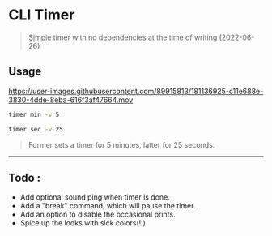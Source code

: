 # CLI Timer

> Simple timer with no dependencies at the time of writing (2022-06-26)

## Usage

https://user-images.githubusercontent.com/89915813/181136925-c11e688e-3830-4dde-8eba-616f3af47664.mov

```zsh 
timer min -v 5
```



```zsh 
timer sec -v 25
```

>Former sets a timer for 5 minutes, latter for 25 seconds.

---

## Todo :
* Add optional sound ping when timer is done.
* Add a "break" command, which will pause the timer.
* Add an option to disable the occasional prints.
* Spice up the looks with sick colors(!!)
